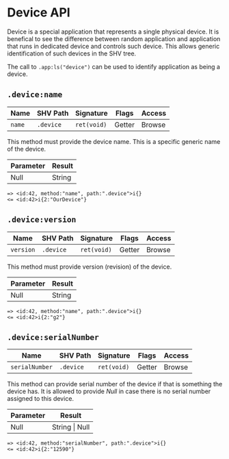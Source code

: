 # Device API

Device is a special application that represents a single physical device. It is
benefical to see the difference between random application and application that
runs in dedicated device and controls such device. This allows generic
identification of such devices in the SHV tree.

The call to `.app:ls("device")` can be used to identify application as being a
device.

## `.device:name`

| Name   | SHV Path      | Signature   | Flags  | Access |
|--------|---------------|-------------|--------|--------|
| `name` | `.device`     | `ret(void)` | Getter | Browse |

This method must provide the device name. This is a specific generic name of the
device.

| Parameter | Result |
|-----------|--------|
| Null      | String |

```
=> <id:42, method:"name", path:".device">i{}
<= <id:42>i{2:"OurDevice"}
```

## `.device:version`

| Name      | SHV Path      | Signature   | Flags  | Access |
|-----------|---------------|-------------|--------|--------|
| `version` | `.device`     | `ret(void)` | Getter | Browse |

This method must provide version (revision) of the device.

| Parameter | Result |
|-----------|--------|
| Null      | String |

```
=> <id:42, method:"name", path:".device">i{}
<= <id:42>i{2:"g2"}
```

## `.device:serialNumber`

| Name           | SHV Path      | Signature   | Flags  | Access |
|----------------|---------------|-------------|--------|--------|
| `serialNumber` | `.device`     | `ret(void)` | Getter | Browse |

This method can provide serial number of the device if that is something the
device has. It is allowed to provide *Null* in case there is no serial number
assigned to this device.

| Parameter | Result         |
|-----------|----------------|
| Null      | String \| Null |

```
=> <id:42, method:"serialNumber", path:".device">i{}
<= <id:42>i{2:"12590"}
```
